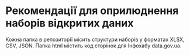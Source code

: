 # Рекомендації для оприлюднення наборів відкритих даних
Кожна папка в репозиторії місить структури наборів у форматах XLSX, CSV, JSON. Папка html містить код сторінок для Інфохабу data.gov.ua.
